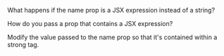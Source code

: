What happens if the name prop is a JSX expression instead of a string?

How do you pass a prop that contains a JSX expression?

Modify the value passed to the name prop so that it's contained within a strong tag.

